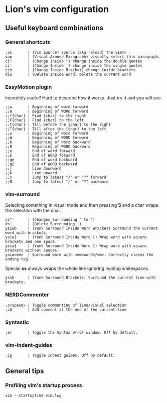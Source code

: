 # Lion's vim configuration

## Useful keyboard combinations

### General shortcuts

    ,vs       | (Vim Source) source (aka reload) the vimrc
    vap       | (Visual Around Paragraph) visually select this paragraph.
    ci"       | (Change Inside ") change inside the double quotes
    ci'       | (Change Inside ') change inside the single quotes
    cib       | (Change Inside Bracket) change inside brackets
    diw       | (Delete Inside Word) delete the current word

### EasyMotion plugin
Incredibly useful! Hard to describe how it works. Just try it and you will see.

    ;;w       | Beginning of word forward
    ;;W       | Beginning of WORD forward
    ;;f{char} | Find {char} to the right
    ;;F{char} | Find {char} to the left
    ;;t{char} | Till before the {char} to the right
    ;;T{char} | Till after the {char} to the left
    ;;w       | Beginning of word forward
    ;;W       | Beginning of WORD forward
    ;;b       | Beginning of word backward
    ;;B       | Beginning of WORD backward
    ;;e       | End of word forward
    ;;E       | End of WORD forward
    ;;ge      | End of word backward
    ;;gE      | End of WORD backward
    ;;j       | Line downward
    ;;k       | Line upward
    ;;n       | Jump to latest "/" or "?" forward
    ;;N       | Jump to latest "/" or "?" backward

### vim-surround
Selecting something in visual mode and then pressing __S__ and a char wraps the selection with the char.

    cs"'      | (Changes Surrounding " to ')
    ds'       | (Delete Surrounding ')
    ysiwb     | (Yank Surround Inside Word Bracket) Surround the current word with brackets.
    ysiw[     | (Yank Surround Inside Word [) Wrap word with square brackets and one space.
    ysiw]     | (Yank Surround Inside Word [) Wrap word with square brackets without spaces.
    ysiw<em>  | Surround word with <em>word</em>. Correctly closes the ending tag.

Special __ss__ always wraps the whole line ignoring leading whitespaces.

    yssb      | (Yank Surround Brackets) Surround the current line with brackets.

### NERDCommenter

    ,c<space> | Toggle commenting of line/visual selection
    ,cA       | Add comment at the end of the current line

### Syntastic

    ,er       | Toggle the Syntax error window. Off by default.

### vim-indent-guides

    ,ig       | Toggle indent guides. Off by default.

## General tips


### Profiling vim's startup process

    vim --startuptime vim.log
